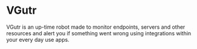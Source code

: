# VGutr
VGutr is an up-time robot made to monitor endpoints, servers and other resources and alert you if something went wrong using integrations within your every day use apps.
